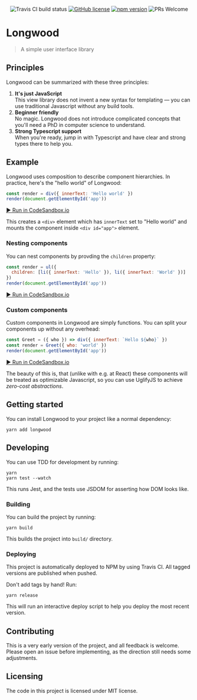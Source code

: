 <center>

![Travis CI build status](https://travis-ci.org/jehna/longwood.svg?branch=master)
[![GitHub license](https://img.shields.io/badge/license-MIT-blue.svg)](./LICENSE)
[![npm version](https://img.shields.io/npm/v/longwood.svg?style=flat)](https://www.npmjs.com/package/longwood)
![PRs Welcome](https://img.shields.io/badge/PRs-welcome-brightgreen.svg)

</center>

# Longwood

> A simple user interface library

## Principles

Longwood can be summarized with these three principles:

1. **It's just JavaScript**<br>
   This view library does not invent a new syntax for templating — you can use
   traditional Javascript without any build tools.
2. **Beginner friendly**<br>
   No magic. Longwood does not introduce complicated concepts that you'll need
   a PhD in computer science to understand.
3. **Strong Typescript support**<br>
   When you're ready, jump in with Typescript and have clear and strong types
   there to help you.

## Example

Longwood uses composition to describe component hierarchies. In practice, here's
the "hello world" of Longwood:

```js
const render = div({ innerText: 'Hello world' })
render(document.getElementById('app'))
```

[▶️ Run in CodeSandbox.io](https://codesandbox.io/s/beautiful-surf-8ytcx?file=/src/index.ts)

This creates a `<div>` element which has `innerText` set to "Hello world" and
mounts the component inside `<div id="app">` element.

### Nesting components

You can nest components by provding the `children` property:

```js
const render = ul({
  children: [li({ innerText: 'Hello' }), li({ innerText: 'World' })]
})
render(document.getElementById('app'))
```

[▶️ Run in CodeSandbox.io](https://codesandbox.io/s/gallant-mccarthy-g60j0?file=/src/index.ts)

### Custom components

Custom components in Longwood are simply functions. You can split your
components up without any overhead:

```js
const Greet = ({ who }) => div({ innerText: `Hello ${who}` })
const render = Greet({ who: 'world' })
render(document.getElementById('app'))
```

[▶️ Run in CodeSandbox.io](https://codesandbox.io/s/nameless-resonance-sntg7?file=/src/index.ts)

The beauty of this is, that (unlike with e.g. at React) these components will be
treated as optimizable Javascript, so you can use UglifyJS to achieve _zero-cost
abstractions_.

## Getting started

You can install Longwood to your project like a normal dependency:

```
yarn add longwood
```

## Developing

You can use TDD for development by running:

```
yarn
yarn test --watch
```

This runs Jest, and the tests use JSDOM for asserting how DOM looks like.

### Building

You can build the project by running:

```shell
yarn build
```

This builds the project into `build/` directory.

### Deploying

This project is automatically deployed to NPM by using Travis CI. All tagged
versions are published when pushed.

Don't add tags by hand! Run:

```shell
yarn release
```

This will run an interactive deploy script to help you deploy the most recent
version.

## Contributing

This is a very early version of the project, and all feedback is welcome. Please
open an issue before implementing, as the direction still needs some
adjustments.

## Licensing

The code in this project is licensed under MIT license.
